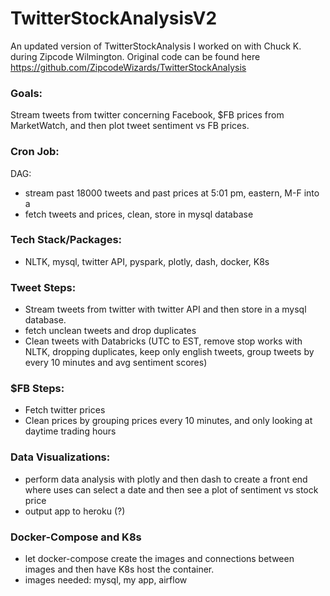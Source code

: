 # TwitterStockAnalysisV2

An updated version of TwitterStockAnalysis I worked on with Chuck K. during Zipcode Wilmington. Original code can be found here https://github.com/ZipcodeWizards/TwitterStockAnalysis

### Goals:
Stream tweets from twitter concerning Facebook, $FB prices from MarketWatch, and then plot tweet sentiment vs FB prices.

### Cron Job:
DAG: 
- stream past 18000 tweets and past prices at 5:01 pm, eastern, M-F into a 
- fetch tweets and prices, clean, store in mysql database 

### Tech Stack/Packages:
- NLTK, mysql, twitter API, pyspark, plotly, dash, docker, K8s

### Tweet Steps:
- Stream tweets from twitter with twitter API and then store in a mysql database.
- fetch unclean tweets and drop duplicates
- Clean tweets with Databricks (UTC to EST, remove stop works with NLTK, dropping duplicates, keep only english tweets, group tweets by every 10 minutes and avg sentiment scores)

### $FB Steps:
- Fetch twitter prices 
- Clean prices by grouping prices every 10 minutes, and only looking at daytime trading hours

### Data Visualizations:
- perform data analysis with plotly and then dash to create a front end where uses can select a date and then see a plot of sentiment vs stock price 
- output app to heroku (?)

### Docker-Compose and K8s
- let docker-compose create the images and connections between images and then have K8s host the container. 
- images needed: mysql, my app, airflow
